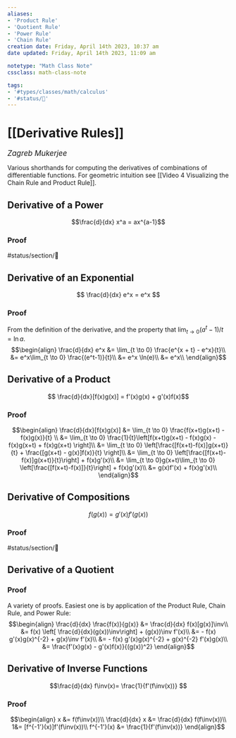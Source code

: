 ```yaml
---
aliases:
- 'Product Rule'
- 'Quotient Rule'
- 'Power Rule' 
- 'Chain Rule'
creation date: Friday, April 14th 2023, 10:37 am
date updated: Friday, April 14th 2023, 11:09 am

notetype: "Math Class Note"
cssclass: math-class-note

tags: 
- '#types/classes/math/calculus'
- '#status/🚧'
---
```


# [[Derivative Rules]]
<span style = "font-size:120%"><i >Zagreb Mukerjee </i></span>



Various shorthands for computing the derivatives of combinations of differentiable functions. For geometric intuition see [[Video 4 Visualizing the Chain Rule and Product Rule]].

## Derivative of a Power

$$\frac{d}{dx} x^a = ax^{a-1}$$


### Proof
#status/section/🚧

## Derivative of an Exponential

$$ \frac{d}{dx} e^x = e^x $$
### Proof

From the definition of the derivative, and the property that $\lim_{t \to 0} (a^t-1)/t = \ln a$. 
$$\begin{align}
\frac{d}{dx} e^x &= \lim_{t \to 0} \frac{e^{x + t} - e^x}{t}\\
&= e^x\lim_{t \to 0} \frac{(e^t-1)}{t}\\
&= e^x \ln(e)\\
&= e^x\\
\end{align}$$
## Derivative of a Product

$$ \frac{d}{dx}[f(x)g(x)] = f'(x)g(x) + g'(x)f(x)$$
### Proof
$$\begin{align}
\frac{d}{dx}[f(x)g(x)] &= \lim_{t \to 0} \frac{f(x+t)g(x+t) - f(x)g(x)}{t} \\
&=  \lim_{t \to 0} \frac{1}{t}\left[f(x+t)g(x+t) - f(x)g(x) - f(x)g(x+t) + f(x)g(x+t) \right]\\
&=  \lim_{t \to 0} \left[\frac{[f(x+t)-f(x)]g(x+t)}{t} +  \frac{[g(x+t) - g(x)]f(x)}{t} \right]\\
&=  \lim_{t \to 0} \left[\frac{[f(x+t)-f(x)]g(x+t)}{t}\right] + f(x)g'(x)\\
&=  \lim_{t \to 0}g(x+t)\lim_{t \to 0} \left[\frac{[f(x+t)-f(x)]}{t}\right] + f(x)g'(x)\\
&=  g(x)f'(x) + f(x)g'(x)\\
\end{align}$$

## Derivative of Compositions

$$f(g(x)) = g'(x)f'(g(x))$$

### Proof

#status/section/🚧 

## Derivative of a Quotient

### Proof

A variety of proofs. Easiest one is by application of the Product Rule, Chain Rule, and Power Rule: 
$$\begin{align}
\frac{d}{dx} \frac{f(x)}{g(x)} &= \frac{d}{dx} f(x)[g(x)]\inv\\
&= f(x) \left[ \frac{d}{dx}(g(x))\inv\right] + (g(x))\inv f'(x)\\
&= - f(x) g'(x)g(x)^{-2} + g(x)\inv f'(x)\\
&= - f(x) g'(x)g(x)^{-2} + g(x)^{-2} f'(x)g(x)\\
&= \frac{f'(x)g(x) - g'(x)f(x)}{(g(x))^2}
\end{align}$$

## Derivative of Inverse Functions

$$\frac{d}{dx} f\inv(x)=  \frac{1}{f'(f\inv(x))} $$

### Proof
$$\begin{align}
x &= f(f\inv(x))\\
\frac{d}{dx} x &= \frac{d}{dx} f(f\inv(x))\\
1&= [f^{-1'}(x)]f'(f\inv(x))\\
f^{-1'}(x) &= \frac{1}{f'(f\inv(x))}
\end{align}$$
